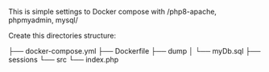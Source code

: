 This is simple settings to Docker compose with /php8-apache, phpmyadmin, mysql/

Create this directories structure:

├── docker-compose.yml
├── Dockerfile
├── dump
│    └── myDb.sql
├── sessions
└── src
     └── index.php

    